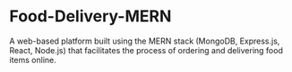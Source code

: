 # Food-Delivery-MERN
A web-based platform built using the MERN stack (MongoDB, Express.js, React, Node.js) that facilitates the process of ordering and delivering food items online.
